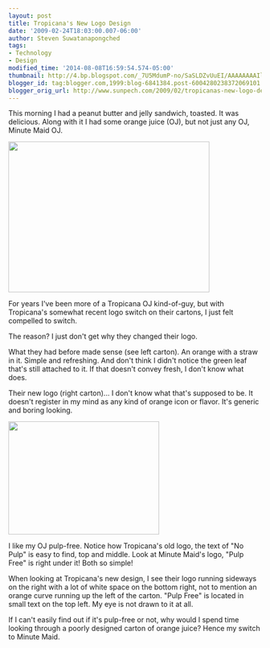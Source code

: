 ```yaml
---
layout: post
title: Tropicana's New Logo Design
date: '2009-02-24T18:03:00.007-06:00'
author: Steven Suwatanapongched
tags:
- Technology
- Design
modified_time: '2014-08-08T16:59:54.574-05:00'
thumbnail: http://4.bp.blogspot.com/_7U5MdumP-no/SaSLDZvUuEI/AAAAAAAAIlg/etnJYNXhQZw/s72-c/1235483922047.jpg
blogger_id: tag:blogger.com,1999:blog-6841384.post-6004280238372069101
blogger_orig_url: http://www.sunpech.com/2009/02/tropicanas-new-logo-design.html
---
```


This morning I had a peanut butter and jelly sandwich, toasted.  It was delicious.  Along with it I had some orange juice (OJ), but not just any OJ, Minute Maid OJ.

<a href="http://4.bp.blogspot.com/_7U5MdumP-no/SaSLDZvUuEI/AAAAAAAAIlg/etnJYNXhQZw/s1600-h/1235483922047.jpg"><img alt="" border="0" id="BLOGGER_PHOTO_ID_5306519151514531906" src="http://4.bp.blogspot.com/_7U5MdumP-no/SaSLDZvUuEI/AAAAAAAAIlg/etnJYNXhQZw/s400/1235483922047.jpg" style="cursor: hand; cursor: pointer; height: 300px; width: 400px;" /></a>

For years I've been more of a Tropicana OJ kind-of-guy, but with Tropicana's somewhat recent logo switch on their cartons, I just felt compelled to switch.  

The reason?  I just don't get why they changed their logo.  

What they had before made sense (see left carton).  An orange with a straw in it.  Simple and refreshing.  And don't think I didn't notice the green leaf that's still attached to it.  If that doesn't convey fresh, I don't know what does.

Their new logo (right carton)... I don't know what that's supposed to be.  It doesn't register in my mind as any kind of orange icon or flavor.  It's generic and boring looking.

<a href="http://4.bp.blogspot.com/_7U5MdumP-no/SaSLDiJrFAI/AAAAAAAAIlo/wkUWyNsm2VQ/s1600-h/tropicana.png"><img alt="" border="0" id="BLOGGER_PHOTO_ID_5306519153772532738" src="http://4.bp.blogspot.com/_7U5MdumP-no/SaSLDiJrFAI/AAAAAAAAIlo/wkUWyNsm2VQ/s400/tropicana.png" style="cursor: hand; cursor: pointer; height: 225px; width: 300px;" /></a>

I like my OJ pulp-free.  Notice how Tropicana's old logo, the text of "No Pulp" is easy to find, top and middle.  Look at Minute Maid's logo, "Pulp Free" is right under it!  Both so simple!

When looking at Tropicana's new design, I see their logo running sideways on the right with a lot of white space on the bottom right, not to mention an orange curve running up the left of the carton.  "Pulp Free" is located in small text on the top left.  My eye is not drawn to it at all.

If I can't easily find out if it's pulp-free or not, why would I spend time looking through a poorly designed carton of orange juice?  Hence my switch to Minute Maid.